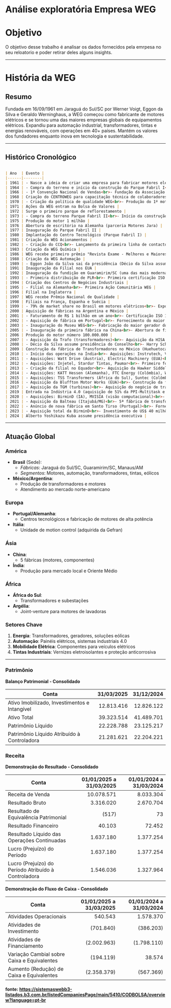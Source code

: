 # Análise exploratória Empresa WEG

# Objetivo

O objetivo desse trabalho é analisar os dados fornecidos pela emrpesa no seu reloatorio e poder retirar deles alguns insights.

---

# História da WEG

## Resumo

Fundada em 16/09/1961 em Jaraguá do Sul/SC por Werner Voigt, Eggon da Silva e Geraldo Werninghaus, a WEG começou como fabricante de motores elétricos e se tornou uma das maiores empresas globais de equipamentos elétricos. Expandiu para automação industrial, transformadores, tintas e energias renováveis, com operações em 40+ países. Mantém os valores dos fundadores enquanto inova em tecnologia e sustentabilidade.

---

## Histórico Cronológico

```markdown

| Ano  | Evento |
|------|--------|
| 1961 | - Nasce a ideia de criar uma empresa para fabricar motores elétricos<br>- Fundação da WEG em 16/09 por Werner Voigt, Eggon da Silva e Geraldo Werninghaus<br>- Capital Social inicial: Cr$ 3.600,00 |
| 1964 | - Compra do terreno e início da construção do Parque Fabril I<br>- Início da fabricação no local |
| 1966 | - 1ª Convenção Nacional de Vendas<br>- Fundação da Associação Recreativa da WEG (ARWEG)<br>- Criação da primeira CIPA(Comissão Interna de Prevenção de Acidentes) |
| 1968 | Criação do CENTROWEG para capacitação técnica de colaboradores |
| 1970 | - Criação da política de qualidade WEG<br>- Produção do 1º motor conforme Normas ABNT e IEC<br>- Início das exportações para Guatemala, Uruguai, Paraguai, Equador e Bolívia |
| 1971 | Ações da WEG entram na Bolsa de Valores |
| 1972 | Surge o primeiro parque de reflorestamento |
| 1973 | - Compra do terreno Parque Fabril II<br>- Início da construção da fábrica<br>- Exportação de motores para 20 países |
| 1975 | Produção do motor 1 milhão |
| 1976 | Abertura de escritório na Alemanha (parceria Motores Jara) |
| 1977 | Inauguração do Parque Fabril II |
| 1980 | Implantação do Centro Tecnológico (Parque Fabril I) |
| 1981 | Criação da WEG Acionamentos |
| 1982 | - Criação do CCQ<br>- Lançamento da primeira linha de contactores e relés de proteção<br>- Lançamento dos primeiros motores de grande potência (100 a 200 KW)<br>- Criação da WEG Transformadores e WEG Energia |
| 1983 | Criação da WEG Química |
| 1986 | WEG recebe primeiro prêmio "Revista Exame - Melhores e Maiores" |
| 1988 | Criação da WEG Automação |
| 1989 | - Eggon João da Silva sai da presidência (Décio da Silva assume)<br>- Produção do primeiro transformador de 10 mil kVA, 138 kV |
| 1991 | Inauguração da Filial nos EUA |
| 1992 | Inauguração da fundição em Guaramirim/SC (uma das mais modernas da AL) |
| 1993 | - Primeira distribuição de PLR<br>- Primeira certificação ISO 9001 |
| 1994 | Criação dos Centros de Negócios Industriais |
| 1995 | - Filial na Alemanha<br>- Primeira Ação Comunitária WEG |
| 1996 | Filial na Inglaterra |
| 1997 | WEG recebe Prêmio Nacional de Qualidade |
| 1998 | Filiais na França, Espanha e Suécia |
| 1999 | - 79% de market share no Brasil em motores elétricos<br>- Exporta para 55 países (29% da produção) |
| 2000 | Aquisição de fábricas na Argentina e México |
| 2001 | - Faturamento de R$ 1 bilhão em um ano<br>- Certificação ISO 14001 |
| 2002 | - Aquisição de fábrica em Portugal<br>- Fornecimento do maior transformador até então (200MVA, 550kV) |
| 2003 | - Inauguração do Museu WEG<br>- Fabricação do maior gerador do mundo (50.000kVA, 13,8kV) |
| 2005 | - Inauguração da primeira fábrica na China<br>- Abertura de filial em Singapura<br>- Compra da fábrica de Manaus |
| 2006 | Produção do motor número 100.000.000 |
| 2007 | - Aquisição da Trafo (transformadores)<br>- Aquisição da HISA (turbinas hidráulicas)<br>- Entrada no Índice Novo Mercado da Bovespa |
| 2008 | - Décio da Silva assume presidência do Conselho<br>- Harry Schmelzer Jr. assume presidência executiva<br>- Abertura da filial na Rússia |
| 2009 | Construção da fábrica de Transformadores no México (Huehuetoca) |
| 2010 | - Início das operações na Índia<br>- Aquisições: Instrutech, Voltran, Zest Electric, Pulverlux, FOURNAIS A/S |
| 2011 | - Aquisições: Watt Drive (Áustria), Electric Machinery (EUA)<br>- Joint-Venture com CESTARI<br>- Início da fabricação de aerogeradores<br>- Inauguração da WEG Índia e WEG Linhares/ES<br>- Criação da filial no Peru |
| 2012 | - Aquisições: Injetel, Stardur Tintas, Paumar<br>- Primeiro fornecimento em energia eólica (90 MW)<br>- Vendas internacionais alcançam 51% do faturamento |
| 2013 | - Criação da filial no Equador<br>- Aquisição da Hawker Siddeley (África do Sul) |
| 2014 | - Aquisições: KATT Hessen (Alemanha), FTC Energy (Colômbia), Württembergische (Alemanha), Sinya Electromotor (China)<br>- Aquisição de unidade da Efacec (PE) |
| 2015 | - Aquisições: TSS Transformers (África do Sul), Suntec (Colômbia), Autrial (Espanha)<br>- Eleita "Empresa do Ano" pela Revista Exame |
| 2016 | - Aquisição da Bluffton Motor Works (EUA)<br>- Construção da fábrica em Rugao (China) |
| 2017 | - Aquisição da TGM (turbinas)<br>- Aquisição do negócio de transformadores da CG Power (EUA) |
| 2019 | Entrada na Indústria 4.0 (aquisição de 51% da PPI-Multitask e V2COM) |
| 2020 | - Aquisições: BirminD (IA), MVISIA (visão computacional)<br>- Aquisição da TSEA (Betim/MG)<br>- Produção de respiradores para COVID-19 |
| 2021 | - Aquisição da Balteau (Itajubá/MG)<br>- 5ª fábrica de transformadores na América do Norte (Missouri)<br>- Criação de unidade fabril na Turquia<br>- Abertura de filial na Polônia |
| 2022 | - Anúncio de nova fábrica em Santo Tirso (Portugal)<br>- Fornecimento dos maiores geradores da história WEG<br>- Joint-Venture com Grupo Cevital (Argélia)<br>- Aquisição da Gefran Motion Control (Itália)<br>- Lançamento do Programa WEG Carbono Neutro<br>- Inauguração da fábrica na Argélia |
| 2023 | - Aquisição total da BirminD<br>- Investimento de US$ 40 milhões no México<br>- Compra de negócios da Regal Rexnord<br>- Investimento de R$ 1,2 bi em transformadores |
| 2024 | Alberto Yoshikazu Kuba assume presidência executiva |

```
---

## Atuação Global

### América
- **Brasil** (Sede): 
  - *Fábricas*: Jaraguá do Sul/SC, Guaramirim/SC, Manaus/AM
  - *Segmentos*: Motores, automação, transformadores, tintas, eólicos
- **México/Argentina**: 
  - Produção de transformadores e motores
  - Atendimento ao mercado norte-americano

### Europa
- **Portugal/Alemanha**: 
  - Centros tecnológicos e fabricação de motores de alta potência
- **Itália**: 
  - Unidade de motion control (adquirida da Gefran)

### Ásia
- **China**: 
  - 5 fábricas (motores, componentes)
- **Índia**: 
  - Produção para mercado local e Oriente Médio

### África
- **África do Sul**: 
  - Transformadores e subestações
- **Argélia**: 
  - Joint-venture para motores de lavadoras

### Setores Chave
1. **Energia**: Transformadores, geradores, soluções eólicas
2. **Automação**: Painéis elétricos, sistemas industriais 4.0
3. **Mobilidade Elétrica**: Componentes para veículos elétricos
4. **Tintas Industriais**: Vernizes eletroisolantes e proteção anticorrosiva

--- 


### Patrimônio

**Balanço Patrimonial - Consolidado**  

| Conta                              | 31/03/2025   | 31/12/2024   |
|------------------------------------|-------------:|-------------:|
| Ativo Imobilizado, Investimentos e Intangível | 12.813.416 | 12.826.122 |
| Ativo Total                        | 39.323.514   | 41.489.701   |
| Patrimônio Líquido                 | 22.228.788   | 23.125.217   |
| Patrimônio Líquido Atribuído à Controladora | 21.281.621 | 22.204.221 |

### Receita

**Demonstração do Resultado - Consolidado**  

| Conta                              | 01/01/2025 a 31/03/2025 | 01/01/2024 a 31/03/2024 |
|------------------------------------|------------------------:|------------------------:|
| Receita de Venda                   | 10.078.571              | 8.033.304               |
| Resultado Bruto                    | 3.316.020               | 2.670.704               |
| Resultado de Equivalência Patrimonial | (517)                  | 73                    |
| Resultado Financeiro               | 40.103                  | 72.452                  |
| Resultado Líquido das Operações Continuadas | 1.637.180       | 1.377.254              |
| Lucro (Prejuízo) do Período        | 1.637.180               | 1.377.254               |
| Lucro (Prejuízo) do Período Atribuído à Controladora | 1.546.036 | 1.327.964 |

**Demonstração do Fluxo de Caixa - Consolidado**  

| Conta                              | 01/01/2025 a 31/03/2025 | 01/01/2024 a 31/03/2024 |
|------------------------------------|------------------------:|------------------------:|
| Atividades Operacionais            | 540.543                 | 1.578.370               |
| Atividades de Investimento         | (701.840)               | (386.203)               |
| Atividades de Financiamento        | (2.002.963)             | (1.798.110)             |
| Variação Cambial sobre Caixa e Equivalentes | (194.119)        | 38.574                |
| Aumento (Redução) de Caixa e Equivalentes | (2.358.379)      | (567.369)               |

#### fonte: https://sistemaswebb3-listados.b3.com.br/listedCompaniesPage/main/5410/CODBOLSA/overview?language=pt-br


